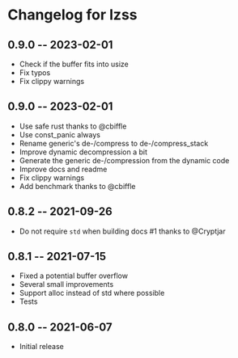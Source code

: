 # Changelog for lzss

## 0.9.0 -- 2023-02-01

* Check if the buffer fits into usize
* Fix typos
* Fix clippy warnings

## 0.9.0 -- 2023-02-01

* Use safe rust thanks to @cbiffle
* Use const_panic always
* Rename generic's de-/compress to de-/compress_stack
* Improve dynamic decompression a bit
* Generate the generic de-/compression from the dynamic code
* Improve docs and readme
* Fix clippy warnings
* Add benchmark thanks to @cbiffle

## 0.8.2 -- 2021-09-26

* Do not require `std` when building docs #1 thanks to @Cryptjar

## 0.8.1 -- 2021-07-15

* Fixed a potential buffer overflow
* Several small improvements
* Support alloc instead of std where possible 
* Tests

## 0.8.0 -- 2021-06-07

* Initial release
